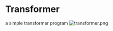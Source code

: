 # Transformer
a simple transformer program
![transformer.png](https://github.com/Golden-Irises/Transformer/transformer.png)
